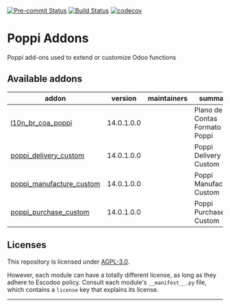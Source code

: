 
<!-- /!\ Non OCA Context : Set here the badge of your runbot / runboat instance. -->
[![Pre-commit Status](https://github.com/Escodoo/poppi-addons/actions/workflows/pre-commit.yml/badge.svg?branch=14.0)](https://github.com/Escodoo/poppi-addons/actions/workflows/pre-commit.yml?query=branch%3A14.0)
[![Build Status](https://github.com/Escodoo/poppi-addons/actions/workflows/test.yml/badge.svg?branch=14.0)](https://github.com/Escodoo/poppi-addons/actions/workflows/test.yml?query=branch%3A14.0)
[![codecov](https://codecov.io/gh/Escodoo/poppi-addons/branch/14.0/graph/badge.svg)](https://codecov.io/gh/Escodoo/poppi-addons)
<!-- /!\ Non OCA Context : Set here the badge of your translation instance. -->

<!-- /!\ do not modify above this line -->

# Poppi Addons

Poppi add-ons used to extend or customize Odoo functions

<!-- /!\ do not modify below this line -->

<!-- prettier-ignore-start -->

[//]: # (addons)

Available addons
----------------
addon | version | maintainers | summary
--- | --- | --- | ---
[l10n_br_coa_poppi](l10n_br_coa_poppi/) | 14.0.1.0.0 |  | Plano de Contas Formato Poppi
[poppi_delivery_custom](poppi_delivery_custom/) | 14.0.1.0.0 |  | Poppi Delivery Custom
[poppi_manufacture_custom](poppi_manufacture_custom/) | 14.0.1.0.0 |  | Poppi Manufacture Custom
[poppi_purchase_custom](poppi_purchase_custom/) | 14.0.1.0.0 |  | Poppi Purchase Custom

[//]: # (end addons)

<!-- prettier-ignore-end -->

## Licenses

This repository is licensed under [AGPL-3.0](LICENSE).

However, each module can have a totally different license, as long as they adhere to Escodoo
policy. Consult each module's `__manifest__.py` file, which contains a `license` key
that explains its license.

----
<!-- /!\ Non OCA Context : Set here the full description of your organization. -->
